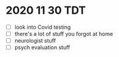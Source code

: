 # 2020 11 30 TDT

- [ ] look into Covid testing
- [ ] there's a lot of stuff you forgot at home
- [ ] neurologist stuff
- [ ] psych evaluation stuff
